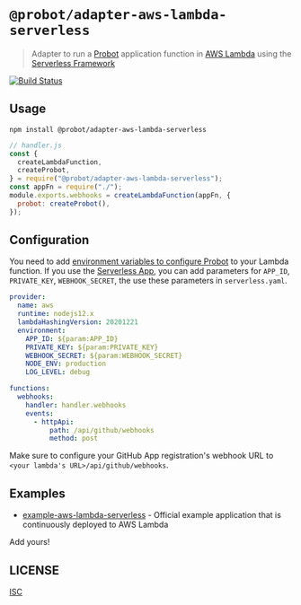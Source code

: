 # `@probot/adapter-aws-lambda-serverless`

> Adapter to run a [Probot](https://probot.github.io/) application function in [AWS Lambda](https://aws.amazon.com/lambda/) using the [Serverless Framework](https://github.com/serverless/serverless)

[![Build Status](https://github.com/probot/adapter-aws-lambda-serverless/workflows/Test/badge.svg)](https://github.com/probot/adapter-aws-lambda-serverless/actions)

## Usage

```shell
npm install @probot/adapter-aws-lambda-serverless
```

```javascript
// handler.js
const {
  createLambdaFunction,
  createProbot,
} = require("@probot/adapter-aws-lambda-serverless");
const appFn = require("./");
module.exports.webhooks = createLambdaFunction(appFn, {
  probot: createProbot(),
});
```

## Configuration

You need to add [environment variables to configure Probot](https://probot.github.io/docs/configuration/) to your Lambda function. If you use the [Serverless App](https://app.serverless.com/), you can add parameters for `APP_ID`, `PRIVATE_KEY`, `WEBHOOK_SECRET`, the use these parameters in `serverless.yaml`.

```yml
provider:
  name: aws
  runtime: nodejs12.x
  lambdaHashingVersion: 20201221
  environment:
    APP_ID: ${param:APP_ID}
    PRIVATE_KEY: ${param:PRIVATE_KEY}
    WEBHOOK_SECRET: ${param:WEBHOOK_SECRET}
    NODE_ENV: production
    LOG_LEVEL: debug

functions:
  webhooks:
    handler: handler.webhooks
    events:
      - httpApi:
          path: /api/github/webhooks
          method: post
```

Make sure to configure your GitHub App registration's webhook URL to `<your lambda's URL>/api/github/webhooks`.

## Examples

- [example-aws-lambda-serverless](https://github.com/probot/example-aws-lambda-serverless/#readme) - Official example application that is continuously deployed to AWS Lambda

Add yours!

## LICENSE

[ISC](LICENSE)

